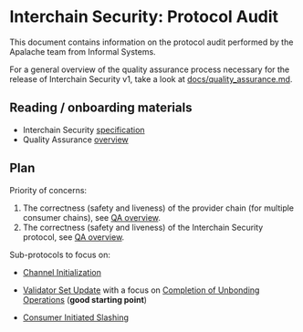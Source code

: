 # Interchain Security: Protocol Audit

This document contains information on the protocol audit performed by the Apalache team from Informal Systems. 

For a general overview of the quality assurance process necessary for the release of Interchain Security v1, take a look at [docs/quality_assurance.md](./quality_assurance.md). 

## Reading / onboarding materials

- Interchain Security [specification](https://github.com/cosmos/ibc/blob/main/spec/app/ics-028-cross-chain-validation/README.md)
- Quality Assurance [overview](./quality_assurance.md)

## Plan

Priority of concerns:
1. The correctness (safety and liveness) of the provider chain (for multiple consumer chains), see [QA overview](./quality_assurance.md#provider-chain-correctness).
2. The correctness (safety and liveness) of the Interchain Security protocol, see [QA overview](./quality_assurance.md#interchain-security-protocol-correctness).

Sub-protocols to focus on:
- [Channel Initialization](https://github.com/cosmos/ibc/blob/main/spec/app/ics-028-cross-chain-validation/overview_and_basic_concepts.md#channel-initialization)

- [Validator Set Update](https://github.com/cosmos/ibc/blob/main/spec/app/ics-028-cross-chain-validation/overview_and_basic_concepts.md#validator-set-update) with a focus on [Completion of Unbonding Operations](https://github.com/cosmos/ibc/blob/main/spec/app/ics-028-cross-chain-validation/overview_and_basic_concepts.md#completion-of-unbonding-operations) (**good starting point**)
  
- [Consumer Initiated Slashing](https://github.com/cosmos/ibc/blob/main/spec/app/ics-028-cross-chain-validation/overview_and_basic_concepts.md#consumer-initiated-slashing)




